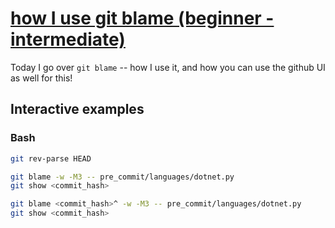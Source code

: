 # [how I use git blame (beginner - intermediate)](https://youtu.be/8uuueHkWy-E)

Today I go over `git blame` -- how I use it, and how you can use the github UI as well for this!

## Interactive examples

### Bash

```bash
git rev-parse HEAD

git blame -w -M3 -- pre_commit/languages/dotnet.py
git show <commit_hash>

git blame <commit_hash>^ -w -M3 -- pre_commit/languages/dotnet.py
git show <commit_hash>
```
